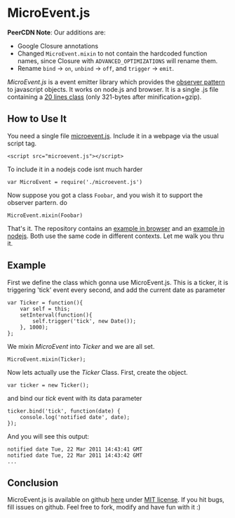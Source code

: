 # MicroEvent.js

**PeerCDN Note**: Our additions are:
- Google Closure annotations
- Changed `MicroEvent.mixin` to not contain the hardcoded function names, since Closure with `ADVANCED_OPTIMIZATIONS` will rename them.
- Rename `bind` -> `on`, `unbind` -> `off`, and `trigger` -> `emit`.

_MicroEvent.js_ is a event emitter library which provides the
[observer pattern](http://en.wikipedia.org/wiki/Observer_pattern) to javascript objects.
It works on node.js and browser. It is a single .js file containing
a <a href="https://github.com/jeromeetienne/microevent.js/blob/master/microevent.js#L12-31">20 lines class</a>
(only 321-bytes after minification+gzip). 

## How to Use It

You need a single file [microevent.js](https://github.com/jeromeetienne/microevent.js/raw/master/microevent.js).
Include it in a webpage via the usual script tag.

    <script src="microevent.js"></script>

To include it in a nodejs code isnt much harder

    var MicroEvent = require('./microevent.js')

Now suppose you got a class `Foobar`, and you wish it to support the observer partern. do 

    MicroEvent.mixin(Foobar)

That's it. The repository contains an [example in browser](https://github.com/jeromeetienne/microevent.js/blob/master/examples/example.html)
and an [example in nodejs](https://github.com/jeromeetienne/microevent.js/blob/master/examples/example.js).
Both use the same code in different contexts. Let me walk you thru it.

## Example

First we define the class which gonna use MicroEvent.js. This is a ticker, it is
triggering 'tick' event every second, and add the current date as parameter

    var Ticker = function(){
        var self = this;
        setInterval(function(){
            self.trigger('tick', new Date());
        }, 1000);
    };

We mixin _MicroEvent_ into _Ticker_ and we are all set.

    MicroEvent.mixin(Ticker);

Now lets actually use the _Ticker_ Class. First, create the object.

    var ticker = new Ticker();
    
and bind our _tick_ event with its data parameter

    ticker.bind('tick', function(date) {
        console.log('notified date', date);
    });

And you will see this output:

    notified date Tue, 22 Mar 2011 14:43:41 GMT
    notified date Tue, 22 Mar 2011 14:43:42 GMT
    ...

## Conclusion

MicroEvent.js is available on github <a href='https://github.com/jeromeetienne/microevent.js'>here</a>
under <a href='https://github.com/jeromeetienne/microevent.js/blob/master/MIT-LICENSE.txt'>MIT license</a>.
If you hit bugs, fill issues on github.
Feel free to fork, modify and have fun with it :)

